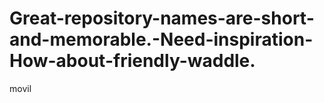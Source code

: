# Great-repository-names-are-short-and-memorable.-Need-inspiration-How-about-friendly-waddle.
movil
